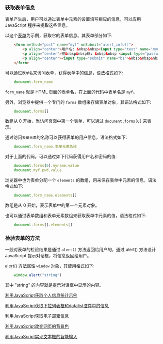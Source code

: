 
### 获取表单信息

表单产生后，用户可以通过表单中元素的设置填写相应的信息，可以应用 JavaScript 程序来提取这些信息。

以这个[表单](t/01_login_form.html)为示例，获取它的表单信息。其表单部分如下:
```html
	<form method="post" name="myf" onSubmit="alert_info()">
		<p align="center">用户名: &nbsp&nbsp<input type="text" name="myname"></p>
		<p align="center">密&nbsp&nbsp码: &nbsp&nbsp <input type="password" name="pwd" maxlength="12"></p>
		<p align="center"><input type="submit" name="b1">&nbsp&nbsp&nbsp&nbsp<input type="reset" name="b2"></p>
	</form>
```

可以通过`表单名`来访问表单，获得表单中的信息，语法格式如下:
```js
    document.form_name
```
`form_name` 就是 HTML 页面的表单名，在上面的代码中表单名是 `myf`。

另外，浏览器中提供一个专门的 `forms` 数组来存储表单对象，其语法格式如下:
```js
    document.forms[]
```
数组从 0 开始，当访问页面中第一个表单，可以通过 `document.forms[0]` 来表示。


通过访问`表单元素`的名称可以获得表单的用户信息，语法格式如下:
```js
    document.form_name.表单元素名称
```
对于上面的代码，可以通过如下代码获得用户名和密码的值:
```js
    document.forms[0].myname.value
    document.myf.pwd.value
```

浏览器中也为表单分配一个 `elements` 的数组，用来保存表单中元素的信息，语法格式如下:
```js
    document.form_name.elements[]
```
数组是从 0 开始，表示表单中的第一个元素对象。

也可以通过表单数组和表单元素数组来获取表单中元素的值，语法格式如下:
```js
    document.forms[].elements[]
```

### 检验表单的方法

一般对表单的检验结果是通过 `alert()` 方法返回给用户的，通过 alert() 方法设计 JavaScript 提示对话框，将信息返回给用户。

alert() 方法属性 `window` 对象，其使用格式如下:
```js
    window.alert("string")
```
其中 "string" 的内容就是提示对话框中显示的内容。


[利用JavaScript获取个人信息统计示例](t/01_person_info.html)

[利用JavaScript获取下拉列表框和datalist控件中的信息](t/01_droplist_datalist.html)

[利用JavaScript获取电子邮箱信息](t/01_email_info.html)

[利用JavaScript改变网页的背景色](t/01_backcolor.html)

[利用JavaScript实现文本框的智能输入](t/01_input_text.html)